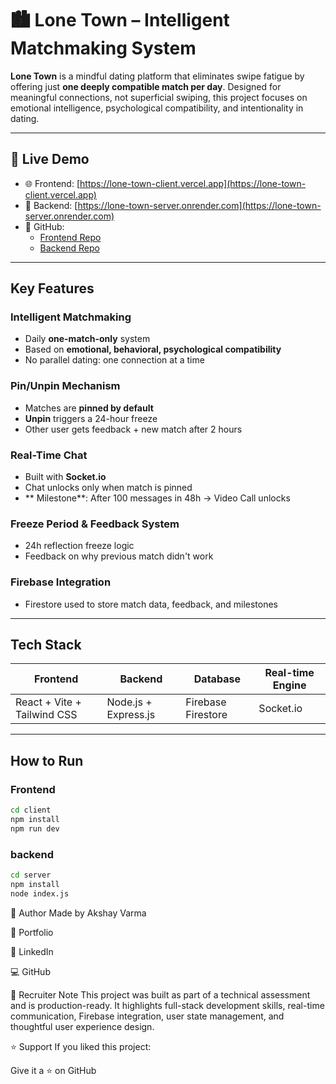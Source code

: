 # 🏙️ Lone Town – Intelligent Matchmaking System

**Lone Town** is a mindful dating platform that eliminates swipe fatigue by offering just **one deeply compatible match per day**. Designed for meaningful connections, not superficial swiping, this project focuses on emotional intelligence, psychological compatibility, and intentionality in dating.

---

## 🚀 Live Demo

- 🌐 Frontend: [https://lone-town-client.vercel.app](https://lone-town-client.vercel.app)
- 🔌 Backend: [https://lone-town-server.onrender.com](https://lone-town-server.onrender.com)
- 📁 GitHub:
  - [Frontend Repo](https://github.com/akshayvarma121/lone-town-client)
  - [Backend Repo](https://github.com/akshayvarma121/lone-town-server)

---

##  Key Features

###  Intelligent Matchmaking
- Daily **one-match-only** system
- Based on **emotional, behavioral, psychological compatibility**
- No parallel dating: one connection at a time

### Pin/Unpin Mechanism
- Matches are **pinned by default**
- **Unpin** triggers a 24-hour freeze
- Other user gets feedback + new match after 2 hours

###  Real-Time Chat
- Built with **Socket.io**
- Chat unlocks only when match is pinned
- ** Milestone**: After 100 messages in 48h → Video Call unlocks

### Freeze Period & Feedback System
- 24h reflection freeze logic
- Feedback on why previous match didn't work

### Firebase Integration
- Firestore used to store match data, feedback, and milestones

---

##  Tech Stack

| Frontend         | Backend         | Database           | Real-time Engine |
|------------------|------------------|---------------------|------------------|
| React + Vite + Tailwind CSS | Node.js + Express.js | Firebase Firestore | Socket.io |

---

## How to Run

###  Frontend

```bash
cd client
npm install
npm run dev
```
###  backend

```bash
cd server
npm install
node index.js
```


👤 Author
Made  by Akshay Varma

🔗 Portfolio

💼 LinkedIn

💻 GitHub

📢 Recruiter Note
This project was built as part of a technical assessment and is production-ready. It highlights full-stack development skills, real-time communication, Firebase integration, user state management, and thoughtful user experience design.

⭐ Support
If you liked this project:

Give it a ⭐ on GitHub

